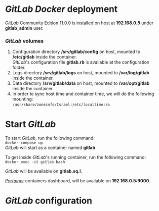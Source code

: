 # _GitLab Docker_ deployment
_GitLab_ Community Edition 11.0.0 is installed on host at **192.168.0.5** under **gitlab_admin** user.  


### _GitLab_ volumes
1. Configuration directory **/srv/gitlab/config** on host, mounted to **/etc/gitlab** inside the container.  
_GitLab_'s configuration file **gitlab.rb** is available at the configuration folder.   
2. Logs directory **/srv/gitlab/logs** on host, mounted to **/var/log/gitlab** inside the container.  
3. Data directory **/srv/gitlab/data** on host, mounted to **/var/opt/gitlab** inside the container.  
4. In order to sync host time and container time, we will do the following mounting:  
`/usr/share/zoneinfo/Israel:/etc/localtime:ro`  


# Start _GitLab_
To start _GitLab_, run the following command:  
`docker-compose up`  
_GitLab_ will start as a container named **gitlab**  

To get inside _GitLab_'s running container, run the following command:  
`docker exec -it gitlab bash`  

_GitLab_ will be available on **gitlab.sq.l**.  

[_Portainer_](https://portainer.io/) containers dashboard, will be available on **192.168.0.5:9000**.  

# _GitLab_ configuration


